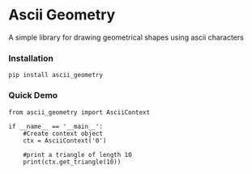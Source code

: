 # Ascii Geometry
A simple library for drawing geometrical shapes using ascii characters

### Installation
```
pip install ascii_geometry
```

### Quick Demo
```
from ascii_geometry import AsciiContext

if __name__ == '__main__':
    #Create context object
    ctx = AsciiContext('0')
    
    #print a triangle of length 10
    print(ctx.get_triangle(10))

```
